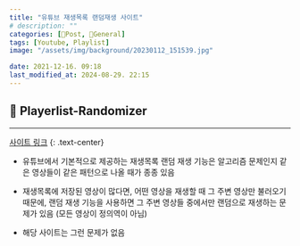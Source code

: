 ```yaml
---
title: "유튜브 재생목록 랜덤재생 사이트"
# description: ""
categories: [📀Post, 🥑General]
tags: [Youtube, Playlist]
image: "/assets/img/background/20230112_151539.jpg"

date: 2021-12-16. 09:18
last_modified_at: 2024-08-29. 22:15
---
```


## 📀 Playerlist-Randomizer

---

[사이트 링크](http://www.playlist-randomizer.com/)
{: .text-center}

- 유튜브에서 기본적으로 제공하는 재생목록 랜덤 재생 기능은 알고리즘 문제인지 같은 영상들이 같은 패턴으로 나올 때가 종종 있음

- 재생목록에 저장된 영상이 많다면, 어떤 영상을 재생할 때 그 주변 영상만 불러오기 때문에, 랜덤 재생 기능을 사용하면 그 주변 영상들 중에서만 랜덤으로 재생하는 문제가 있음 (모든 영상이 정의역이 아님)

- 해당 사이트는 그런 문제가 없음
